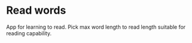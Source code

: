 # Read words
App for learning to read. Pick max word length to read length suitable for reading capability.
